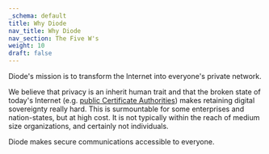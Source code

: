 ```yaml
---
_schema: default
title: Why Diode
nav_title: Why Diode
nav_section: The Five W's
weight: 10
draft: false
---
```

Diode's mission is to transform the Internet into everyone's private network.

We believe that privacy is an inherit human trait and that the broken state of today's Internet (e.g. [public Certificate Authorities](https://diode.io/blog/why-there-are-3652-organizations-that-can-read-everyones-encrypted-traffic)) makes retaining digital sovereignty really hard.  This is surmountable for some enterprises and nation-states, but at high cost.  It is not typically within the reach of medium size organizations, and certainly not individuals.

Diode makes secure communications accessible to everyone.